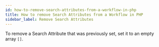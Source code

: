 ```yaml
---
id: how-to-remove-search-attributes-from-a-workflow-in-php
title: How to remove Search Attributes from a Workflow in PHP
sidebar_label: Remove Search Attributes
---
```


To remove a Search Attribute that was previously set, set it to an empty array `[]`.
